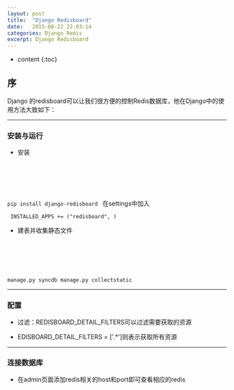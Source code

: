 ```yaml
---
layout: post
title:  "Django Redisboard"
date:   2015-08-22 22:03:14
categories: Django Redis
excerpt: Django Redisboard
---
```


* content
{:toc}


## 序

Django  的redisboard可以让我们很方便的控制Redis数据库，他在Django中的使用方法大致如下：

---

### 安装与运行

 * 安装
     <pre><code>
pip install django-redisboard
    </code></pre>
    在settings中加入
     <pre><code>
    INSTALLED_APPS += ("redisboard", )
    </code></pre>

 * 建表并收集静态文件

     <pre><code>
manage.py syncdb
manage.py collectstatic
    </code></pre>

---

### 配置

 * 过滤：REDISBOARD_DETAIL_FILTERS可以过滤需要获取的资源

 * EDISBOARD_DETAIL_FILTERS = ['.*']则表示获取所有资源

---

### 连接数据库

 * 在admin页面添加redis相关的host和port即可查看相应的redis


